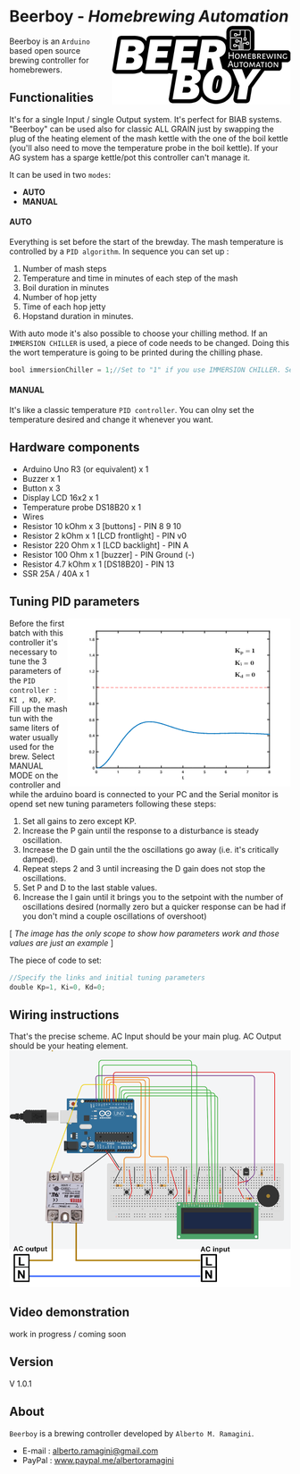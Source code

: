 # Beerboy - *Homebrewing Automation* <img src= "https://github.com/albeerto-dev/Beerboy/blob/master/LG_BB_small.png" align="right" />

Beerboy is an `Arduino` based open source brewing controller for homebrewers.

## Functionalities

It's for a single Input / single Output system.  It's perfect for
BIAB systems. "Beerboy" can be used also for classic ALL GRAIN just by
swapping the plug of the heating element of the mash kettle
with the one of the boil kettle (you'll also need to move the
temperature probe in the boil kettle). If your AG system has a sparge kettle/pot
this controller can't manage it.

It can be used in two `modes`:
* __AUTO__
* __MANUAL__
#### AUTO
Everything is set before the start of the brewday. The mash temperature is controlled by
a `PID algorithm`.
In sequence you can set up :
1. Number of mash steps
2. Temperature and time in minutes of each step of the mash
3. Boil duration in minutes
4. Number of hop jetty
5. Time of each hop jetty
6. Hopstand duration in minutes.

With auto mode it's also possible to choose your chilling method. If an `IMMERSION CHILLER` is used, a piece of code needs to be changed. Doing this the wort temperature is going to be printed during the chilling phase.
 ```javascript
 bool immersionChiller = 1;//Set to "1" if you use IMMERSION CHILLER. Set to "0" if others
 ```
#### MANUAL
It's like a classic temperature `PID controller`. You can olny set the
temperature desired and change it whenever you want.
## Hardware components
* Arduino Uno R3 (or equivalent) x 1
* Buzzer x 1
* Button x 3
* Display LCD 16x2 x 1
* Temperature probe DS18B20 x 1
* Wires
* Resistor 10 kOhm x 3 [buttons] - PIN 8 9 10
* Resistor 2 kOhm x 1 [LCD frontlight] - PIN v0
* Resistor 220 Ohm x 1 [LCD backlight] - PIN A
* Resistor 100 Ohm x 1 [buzzer] - PIN Ground (-)
* Resistor 4.7 kOhm x 1 [DS18B20] - PIN 13
* SSR 25A / 40A x 1
## Tuning PID parameters
<img src= "https://github.com/albeerto-dev/Beerboy/blob/master/PID_tuning.gif" align="right" />

Before the first batch with this controller it's necessary to tune the 3 parameters of the `PID controller : KI , KD, KP`.
Fill up the mash tun with the same liters of water usually used for the brew. Select MANUAL MODE on the controller and while the arduino board is connected to your PC and the Serial monitor is opend set new tuning parameters following these steps:
 1. Set all gains to zero except KP.
 2. Increase the P gain until the response to a disturbance is steady oscillation.
 3. Increase the D gain until the the oscillations go away (i.e. it's critically damped).
 4. Repeat steps 2 and 3 until increasing the D gain does not stop the oscillations.
 5. Set P and D to the last stable values.
 6. Increase the I gain until it brings you to the setpoint with the number of oscillations desired (normally zero but a quicker response can be had if you don't mind a couple oscillations of overshoot)

 [ *The image has the only scope to show how parameters work and those values are just an example* ]

 The piece of code to set:
 ```javascript
 //Specify the links and initial tuning parameters
double Kp=1, Ki=0, Kd=0;
 ```
## Wiring instructions
That's the precise scheme. AC Input should be your main plug. AC Output should be your heating element.
![Image of wiring](https://github.com/albeerto-dev/Beerboy/blob/master/Beerboy_Scheme.png)
## Video demonstration
work in progress / coming soon
## Version
V 1.0.1
## About
`Beerboy` is a brewing controller developed by `Alberto M. Ramagini`.

* E-mail : alberto.ramagini@gmail.com
* PayPal : www.paypal.me/albertoramagini
